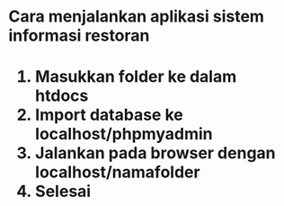 <h1>Cara menjalankan aplikasi sistem informasi restoran <h1>
<ol>
<li>Masukkan folder ke dalam htdocs
<li>Import database ke localhost/phpmyadmin
<li>Jalankan pada browser dengan localhost/namafolder
<li>Selesai
